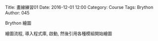Title: 畫線練習01
Date: 2016-12-01 12:00
Category: Course
Tags: Brython
Author: 045

Brython 繪圖

<!-- PELICAN_END_SUMMARY -->

繪圖流程, 導入程式庫, 啟動, 然後引用各種模組開始繪圖

<!-- 導入 Brython 標準程式庫 -->
<script type="text/javascript" 
    src="https://cdn.rawgit.com/brython-dev/brython/master/www/src/brython_dist.js">
</script>

<!-- 啟動 Brython -->
<script>
window.onload=function(){
brython(1);
}
</script>

<canvas id="japanflag3" width="600" height="300"></canvas>
<div id="container3"></div>
<script type="text/python3">
from browser import document as doc
from browser import html
import math
import re

canvas = doc["japanflag3"]
container = doc["container3"]
ctx = canvas.getContext("2d")


 
for i in range(5):
    ctx.beginPath()

    if i == 0:
        ctx.lineWidth = 7
    else:
        ctx.lineWidth = 1
    ctx.moveTo(99, 100+i*30)
    ctx.lineTo(201, 100+i*30)
    
    ctx.strokeStyle = "blue"
    ctx.stroke()
    ctx.closePath()


for i in range(6):
    ctx.beginPath()

    ctx.lineWidth = 1
    ctx.moveTo(100+i*20, 100)
    ctx.lineTo(100+i*20, 220)
   
    ctx.strokeStyle = "blue"
    ctx.stroke()
    ctx.closePath()

</script>